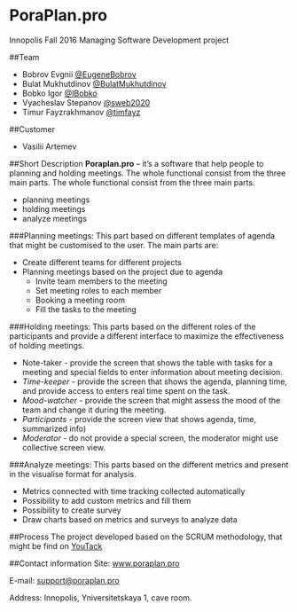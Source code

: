 # PoraPlan.pro
Innopolis Fall 2016 Managing Software Development project

##Team
- Bobrov Evgnii [@EugeneBobrov](https://github.com/Eugenebobrov)
- Bulat Mukhutdinov [@BulatMukhutdinov](https://github.com/BulatMukhutdinov)
- Bobko Igor [@IBobko](https://github.com/IBobko)
- Vyacheslav Stepanov [@sweb2020](https://github.com/sweb2020)
- Timur Fayzrakhmanov [@timfayz](https://github.com/timfayz)

##Customer
- Vasilii Artemev

##Short Description
__Poraplan.pro__ – it’s a software that help people to planning and holding meetings.
The whole functional consist from the three main parts.
The whole functional consist from the three main parts.
-	planning meetings
-	holding meetings
-	analyze meetings

###Planning meetings:
This part based on different templates of agenda that might be customised to the user.
The main parts are:
- Create different teams for different projects
- Planning meetings based on the project due to agenda
  - Invite team members to the meeting
  - Set meeting roles to each member
  - Booking a meeting room
  - Fill the tasks to the meeting 

###Holding meetings:
This parts based on the different roles of the participants and provide a different interface to maximize the effectiveness of holding meetings.
- Note-taker - provide the screen that shows the table with tasks for a meeting and special fields to enter information about meeting decision.
- _Time-keeper_ - provide the screen that shows the agenda, planning time, and provide access to enters real time spent on the task.
- _Mood-watcher_ - provide the screen that might assess the mood of the team and change it during the meeting.
- _Participants_ - provide the screen view that shows agenda, time, summarized info) 
- _Moderator_ - do not provide a special screen, the moderator might use collective screen view.

###Analyze meetings:
This parts based on the different metrics and present in the visualise format for analysis.
- Metrics connected with time tracking collected automatically
- Possibility to add custom metrics and fill them
- Possibility to create survey
- Draw charts based on metrics and surveys to analyze data

##Process
The project developed based on the SCRUM methodology, that might be find on [YouTack](http://www.poraplan.pro:8081/dashboard)

##Contact information
Site: www.poraplan.pro

E-mail: support@poraplan.pro

Address: Innopolis, Yniversitetskaya 1, cave room.





